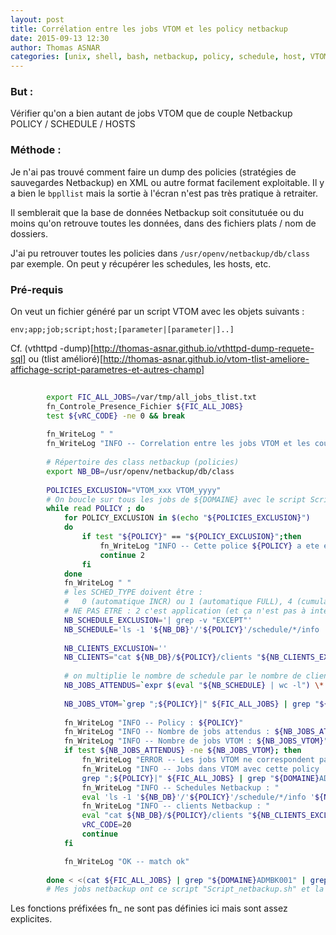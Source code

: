 ```yaml
---
layout: post
title: Corrélation entre les jobs VTOM et les policy netbackup
date: 2015-09-13 12:30
author: Thomas ASNAR
categories: [unix, shell, bash, netbackup, policy, schedule, host, VTOM]
---
```


### But :

Vérifier qu'on a bien autant de jobs VTOM que de couple Netbackup POLICY / SCHEDULE / HOSTS


### Méthode :

Je n'ai pas trouvé comment faire un dump des policies (stratégies de sauvegardes Netbackup) en XML ou autre format facilement exploitable.
Il y a bien le `bppllist` mais la sortie à l'écran n'est pas très pratique à retraiter.

Il semblerait que la base de données Netbackup soit consitutuée ou du moins qu'on retrouve toutes les données, dans des fichiers plats / nom de dossiers.

J'ai pu retrouver toutes les policies dans `/usr/openv/netbackup/db/class` par exemple. On peut y récupérer les schedules, les hosts, etc.

### Pré-requis

On veut un fichier généré par un script VTOM avec les objets suivants : 
```
env;app;job;script;host;[parameter|[parameter|]..]
```

Cf. (vthttpd -dump)[http://thomas-asnar.github.io/vthttpd-dump-requete-sql]
ou  (tlist amélioré)[http://thomas-asnar.github.io/vtom-tlist-ameliore-affichage-script-parametres-et-autres-champ]

```bash
    
		export FIC_ALL_JOBS=/var/tmp/all_jobs_tlist.txt
		fn_Controle_Presence_Fichier ${FIC_ALL_JOBS}
		test ${vRC_CODE} -ne 0 && break
		
		fn_WriteLog " "
		fn_WriteLog "INFO -- Correlation entre les jobs VTOM et les couples de policies / schedule / hosts"
		
		# Répertoire des class netbackup (policies)
		export NB_DB=/usr/openv/netbackup/db/class
		
		POLICIES_EXCLUSION="VTOM_xxx VTOM_yyyy"
		# On boucle sur tous les jobs de ${DOMAINE} avec le script Script_netbackup.sh qui correspond au lancement des sauvegardes NB
		while read POLICY ; do
			for POLICY_EXCLUSION in $(echo "${POLICIES_EXCLUSION}")
			do 
				if test "${POLICY}" == "${POLICY_EXCLUSION}";then
					fn_WriteLog "INFO -- Cette police ${POLICY} a ete exclus du check"
					continue 2
				fi
			done
			fn_WriteLog " "
			# les SCHED_TYPE doivent être :
			#	0 (automatique INCR) ou 1 (automatique FULL), 4 (cumulative INCR)
			# NE PAS ETRE : 2 c'est application (et ça n'est pas à intégrer dans VTOM)
			NB_SCHEDULE_EXCLUSION='| grep -v "EXCEPT"'
			NB_SCHEDULE='ls -1 '${NB_DB}'/'${POLICY}'/schedule/*/info '${NB_SCHEDULE_EXCLUSION}'| while read info ; do SCHED_TYPE=`grep "SCHED_TYPE" $info | sed "s/SCHED_TYPE[    ]*//"` ; if test $SCHED_TYPE -eq 0 -o $SCHED_TYPE -eq 1 -o $SCHED_TYPE -eq 4; then echo $info ; fi ; done'
			
			NB_CLIENTS_EXCLUSION=''
			NB_CLIENTS="cat ${NB_DB}/${POLICY}/clients "${NB_CLIENTS_EXCLUSION}"| grep -v \"^#\""
			
			# on multiplie le nombre de schedule par le nombre de clients par policy
			NB_JOBS_ATTENDUS=`expr $(eval "${NB_SCHEDULE} | wc -l") \* $(eval "${NB_CLIENTS} | wc -l")`
			
			NB_JOBS_VTOM=`grep ";${POLICY}|" ${FIC_ALL_JOBS} | grep "${DOMAINE}ADMBK001" | wc -l`
			
			fn_WriteLog "INFO -- Policy : ${POLICY}"
			fn_WriteLog "INFO -- Nombre de jobs attendus : ${NB_JOBS_ATTENDUS}"
			fn_WriteLog "INFO -- Nombre de jobs VTOM : ${NB_JOBS_VTOM}"
			if test ${NB_JOBS_ATTENDUS} -ne ${NB_JOBS_VTOM}; then
				fn_WriteLog "ERROR -- Les jobs VTOM ne correspondent pas au jobs attendus par rapport a netbackup"
				fn_WriteLog "INFO -- Jobs dans VTOM avec cette policy : "
				grep ";${POLICY}|" ${FIC_ALL_JOBS} | grep "${DOMAINE}ADMBK001"
				fn_WriteLog "INFO -- Schedules Netbackup : "
				eval 'ls -1 '${NB_DB}'/'${POLICY}'/schedule/*/info '${NB_SCHEDULE_EXCLUSION}
				fn_WriteLog "INFO -- clients Netbackup : "
				eval "cat ${NB_DB}/${POLICY}/clients "${NB_CLIENTS_EXCLUSION}"| grep -v \"^#\""
				vRC_CODE=20
				continue
			fi

			fn_WriteLog "OK -- match ok"
		
		done < <(cat ${FIC_ALL_JOBS} | grep "${DOMAINE}ADMBK001" | grep "Script_netbackup.sh"| cut -d";" -f6 | awk -F"|" '{print $1}' | sort | uniq)
		# Mes jobs netbackup ont ce script "Script_netbackup.sh" et la machine d'exécution est ${DOMAINE}ADMBK001
```

Les fonctions préfixées fn_ ne sont pas définies ici mais sont assez explicites. 

